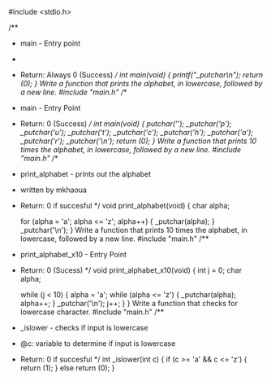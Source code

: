 #include <stdio.h>

/**
 * main - Entry point
 *
 * Return: Always 0 (Success)
 */
int main(void) 
{
        printf("_putchar\n");
        return (0);
}
Write a function that prints the alphabet, in lowercase, followed by a new line.
#include "main.h"
/**
 * main - Entry Point
 * Return: 0 (Success)
 */
int main(void)
{
	_putchar('_');
	_putchar('p');
	_putchar('u');
	_putchar('t');
	_putchar('c');
	_putchar('h');
	_putchar('a');
	_putchar('r');
	_putchar('\n');
	return (0);
}
Write a function that prints 10 times the alphabet, in lowercase, followed by a new line.
#include "main.h"
/**
 * print_alphabet - prints out the alphabet
 * written by mkhaoua
 * Return: 0 if succesful
 */
void print_alphabet(void)
{
	char alpha;

	for (alpha = 'a'; alpha <= 'z'; alpha++)
	{
		_putchar(alpha);
	}
	_putchar('\n');
}
Write a function that prints 10 times the alphabet, in lowercase, followed by a new line.
#include "main.h"
/**
 * print_alphabet_x10 - Entry Point
 * Return: 0 (Sucess)
 */
void print_alphabet_x10(void)
{
	int j = 0;
	char alpha;

	while (j < 10)
	{
	alpha = 'a';
	while (alpha <= 'z')
	{
	_putchar(alpha);
	alpha++;
	}
	_putchar('\n');
	j++;
	}
}
Write a function that checks for lowercase character.
#include "main.h"
/**
 * _islower - checks if input is lowercase
 * @c: variable to determine if input is lowercase
 * Return: 0 if succesful
 */
int _islower(int c)
{
	if (c >= 'a' && c <= 'z')
	{
	return (1);
	}
else
	return (0);
}
